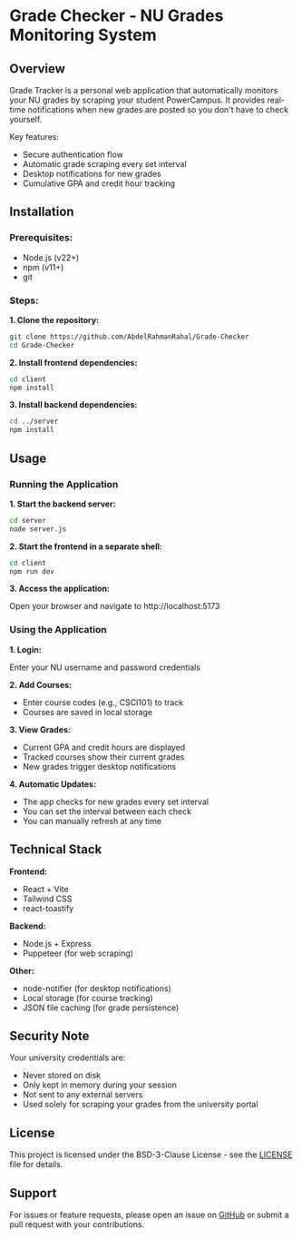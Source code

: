 # Grade Checker - NU Grades Monitoring System

## Overview
Grade Tracker is a personal web application that automatically monitors your NU grades by scraping your student PowerCampus. It provides real-time notifications when new grades are posted so you don't have to check yourself.

Key features:
- Secure authentication flow
- Automatic grade scraping every set interval
- Desktop notifications for new grades
- Cumulative GPA and credit hour tracking

## Installation
### Prerequisites:
- Node.js (v22+)
- npm (v11+)
- git

### Steps:
**1. Clone the repository:**
```bash
git clone https://github.com/AbdelRahmanRahal/Grade-Checker
cd Grade-Checker
```

**2. Install frontend dependencies:**
```bash
cd client
npm install
```

**3. Install backend dependencies:**
```bash
cd ../server
npm install
```

## Usage
### Running the Application
**1. Start the backend server:**
```bash
cd server
node server.js
```

**2. Start the frontend in a separate shell:**
```bash
cd client
npm run dev
```

**3. Access the application:**

Open your browser and navigate to http://localhost:5173

### Using the Application
**1. Login:**

Enter your NU username and password credentials

**2. Add Courses:**
- Enter course codes (e.g., CSCI101) to track
- Courses are saved in local storage

**3. View Grades:**
- Current GPA and credit hours are displayed
- Tracked courses show their current grades
- New grades trigger desktop notifications

**4. Automatic Updates:**
- The app checks for new grades every set interval
- You can set the interval between each check
- You can manually refresh at any time

## Technical Stack
**Frontend:**
- React + Vite
- Tailwind CSS
- react-toastify

**Backend:**
- Node.js + Express
- Puppeteer (for web scraping)

**Other:**
- node-notifier (for desktop notifications)
- Local storage (for course tracking)
- JSON file caching (for grade persistence)

## Security Note
Your university credentials are:
- Never stored on disk
- Only kept in memory during your session
- Not sent to any external servers
- Used solely for scraping your grades from the university portal

## License
This project is licensed under the BSD-3-Clause License - see the [LICENSE](https://github.com/AbdelRahmanRahal/Grade-Checker/blob/main/LICENSE) file for details.

## Support
For issues or feature requests, please open an issue on [GitHub](https://github.com/AbdelRahmanRahal/Grade-Checker/issues) or submit a pull request with your contributions.